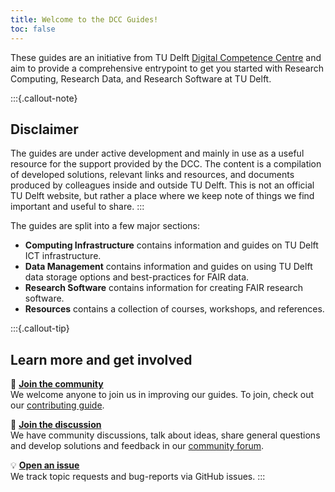 ```yaml
---
title: Welcome to the DCC Guides!
toc: false
---
```



These guides are an initiative from TU Delft [Digital Competence Centre](/docs/community/dcc.md) and aim to provide a comprehensive entrypoint to get you started with Research Computing, Research Data, and Research Software at TU Delft. 

:::{.callout-note} 
## **Disclaimer**

The guides are under active development and mainly in use as a useful resource for the support provided by the DCC. The content is a compilation of developed solutions, relevant links and resources, and documents produced by colleagues inside and outside TU Delft. This is not an official TU Delft website, but rather a place where we keep note of things we find important and useful to share.
:::

The guides are split into a few major sections:

- **Computing Infrastructure** contains information and guides on TU Delft ICT infrastructure.
- **Data Management** contains information and guides on using TU Delft data storage options and best-practices for FAIR data. 
- **Research Software** contains information for creating FAIR research software.
- **Resources** contains a collection of courses, workshops, and references.


:::{.callout-tip} 
## **Learn more and get involved**

🙌 [**Join the community**](/docs/community/contribute.md)  
We welcome anyone to join us in improving our guides. To join, check out our [contributing guide](/docs/community/contribute.md).

💬 [**Join the discussion**](https://github.com/TU-Delft-DCC/TU-Delft-DCC.github.io/discussions)  
We have community discussions, talk about ideas, share general questions and develop solutions and feedback in our [community forum](https://github.com/TU-Delft-DCC/TU-Delft-DCC.github.io/discussions).

💡 [**Open an issue**](https://github.com/TU-Delft-DCC/TU-Delft-DCC.github.io/issues/new/choose)  
We track topic requests and bug-reports via GitHub issues.
:::